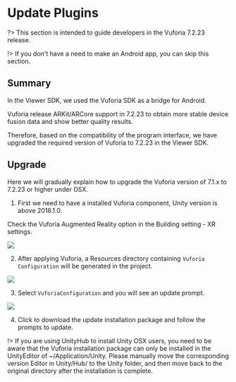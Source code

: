 # Update Plugins

?>  This section is intended to guide developers in the Vuforia 7.2.23 release.

!>  If you don't have a need to make an Android app, you can skip this section.

## Summary

In the Viewer SDK, we used the Vuforia SDK as a bridge for Android.

Vuforia release ARKit/ARCore support in 7.2.23 to obtain more stable device fusion data and show better quality results.

Therefore, based on the compatibility of the program interface, we have upgraded the required version of Vuforia to 7.2.23 in the Viewer SDK.



## Upgrade

Here we will gradually explain how to upgrade the Vuforia version of 7.1.x to 7.2.23 or higher under OSX.



1.  First we need to have a installed Vuforia component, Unity version is above 2018.1.0.

   Check the Vuforia Augmented Reality option in the Building setting - XR settings.

   ![](https://ximmerse-1253940012.cos.ap-guangzhou.myqcloud.com/viewsdk/sdkvufoiral-buildsetting.png)

   

2.  After applying Vuforia, a Resources directory containing `Vuforia Configuration` will be generated in the project.

   ![](https://ximmerse-1253940012.cos.ap-guangzhou.myqcloud.com/viewsdk/sdkvuforia-config.png)

   

3.  Select `VuforiaConfiguration` and you will see an update prompt.

   ![](https://ximmerse-1253940012.cos.ap-guangzhou.myqcloud.com/viewsdk/sdkvuforia-update-config.png)

   

4.  Click to download the update installation package and follow the prompts to update.

!> If you are using UnityHub to install Unity OSX users, you need to be aware that the Vuforia installation package can only be installed in the UnityEditor of ~/Application/Unity. Please manually move the corresponding version Editor in Unity/Hub/ to the Unity folder, and then move back to the original directory after the installation is complete.